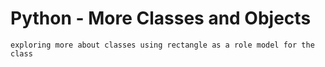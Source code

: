 # Python - More Classes and Objects
    exploring more about classes using rectangle as a role model for the class
